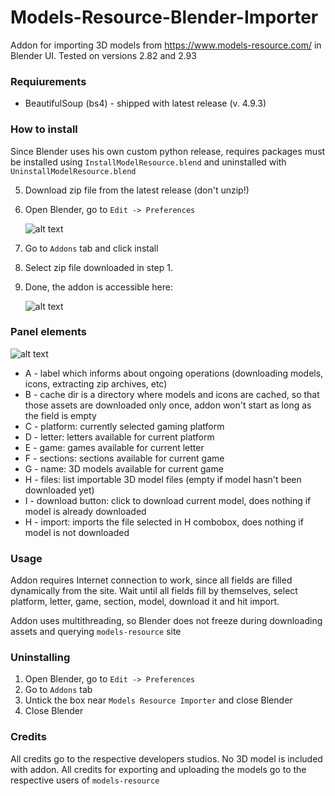 # Models-Resource-Blender-Importer
Addon for importing 3D models from https://www.models-resource.com/ in Blender UI. Tested on versions 2.82 and 2.93

### Requiurements

- BeautifulSoup (bs4) - shipped with latest release (v. 4.9.3)

### How to install

Since Blender uses his own custom python release, requires packages must be installed using `InstallModelResource.blend` and uninstalled with `UninstallModelResource.blend` 

5. Download zip file from the latest release (don't unzip!)

6. Open Blender, go to `Edit -> Preferences` 

   ![alt text](https://github.com/banan039pl/Models-Resource-Blender-Importer/blob/main/images/3.png)

7. Go to `Addons` tab and click install

8. Select zip file downloaded in step 1.

9. Done, the addon is accessible here:  

   ![alt text](https://github.com/banan039pl/Models-Resource-Blender-Importer/blob/main/images/4.png)

### Panel elements

 ![alt text](https://github.com/banan039pl/Models-Resource-Blender-Importer/blob/main/images/5.png)

- A - label which informs about ongoing operations (downloading models, icons, extracting zip archives, etc)
- B - cache dir is a directory where models and icons are cached, so that those assets are downloaded only once, addon won't start as long as the field is empty
- C - platform: currently selected gaming platform
- D - letter: letters available for current platform
- E - game: games available for current letter
- F - sections: sections available for current game
- G - name: 3D models available for current game
- H - files: list importable 3D model files (empty if model hasn't been downloaded yet)
- I - download button: click to download current model, does nothing if model is already downloaded
- H - import: imports the file selected in H combobox, does nothing if model is not downloaded

### Usage

Addon requires Internet connection to work, since all fields are filled dynamically from the site. Wait until all fields fill by themselves, select platform, letter, game, section, model, download it and hit import. 

Addon uses multithreading, so Blender does not freeze during downloading assets and querying `models-resource` site

### Uninstalling

1. Open Blender, go to `Edit -> Preferences`
2. Go to `Addons` tab
3. Untick the box near `Models Resource Importer` and close Blender
6. Close Blender

### Credits 

All credits go to the respective developers studios. No 3D model is included with addon. All credits for exporting and uploading the models go to the respective users of `models-resource`

